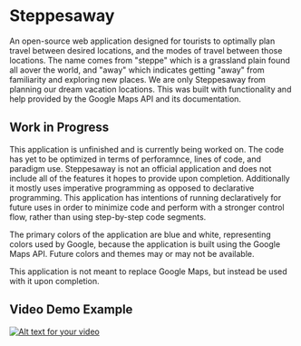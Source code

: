 # Steppesaway
An open-source web application designed for tourists to optimally plan travel between desired locations, and the modes of travel between those locations. The name comes from "steppe" which is a grassland plain found all aover the world, and "away" which indicates getting "away" from familiarity and exploring new places. We are only Steppesaway from planning our dream vacation locations. This was built with functionality and help provided by the Google Maps API and its documentation.

## Work in Progress
This application is unfinished and is currently being worked on. The code has yet to be optimized in terms of perforamnce, lines of code, and paradigm use. Steppesaway is not an official application and does not include all of the features it hopes to provide upon completion. Additionally it mostly uses imperative programming as opposed to declarative programming. This application has intentions of running declaratively for future uses in order to minimize code and perform with a stronger control flow, rather than using step-by-step code segments.

The primary colors of the application are blue and white, representing colors used by Google, because the application is built using the Google Maps API. Future colors and themes may or may not be available.

This application is not meant to replace Google Maps, but instead be used with it upon completion.

## Video Demo Example
[![Alt text for your video](https://img.youtube.com/vi/VIDEO-ID/0.jpg)](http://www.youtube.com/watch?v=VIDEO-ID)




